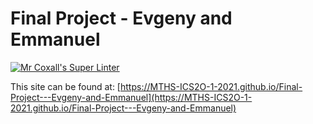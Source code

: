 # Final Project - Evgeny and Emmanuel

[![Mr Coxall's Super Linter](https://github.com/MTHS-ICS2O-1-2021/Final-Project---Evgeny-and-Emmanuel/workflows/Mr%20Coxall's%20Super%20Linter/badge.svg)](https://github.com/MTHS-ICS2O-1-2021/Final-Project---Evgeny-and-Emmanuel/actions)

This site can be found at: [https://MTHS-ICS2O-1-2021.github.io/Final-Project---Evgeny-and-Emmanuel](https://MTHS-ICS2O-1-2021.github.io/Final-Project---Evgeny-and-Emmanuel)